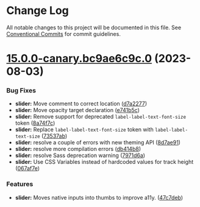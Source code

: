 # Change Log

All notable changes to this project will be documented in this file.
See [Conventional Commits](https://conventionalcommits.org) for commit guidelines.

# [15.0.0-canary.bc9ae6c9c.0](https://github.com/material-components/material-components-web/compare/v14.0.0...v15.0.0-canary.bc9ae6c9c.0) (2023-08-03)


### Bug Fixes

* **slider:** Move comment to correct location ([d7a2277](https://github.com/material-components/material-components-web/commit/d7a2277dee780757318ff962277c109a7c615e12))
* **slider:** Move opacity target declaration ([e741b5c](https://github.com/material-components/material-components-web/commit/e741b5c82c7752c36745616d9bc407af590be7d4))
* **slider:** Remove support for deprecated `label-label-text-font-size` token ([8a74f7c](https://github.com/material-components/material-components-web/commit/8a74f7c6d4dffc9e066d548e74ebd7ab1c58ac65))
* **slider:** Replace `label-label-text-font-size` token with `label-label-text-size` ([73537ab](https://github.com/material-components/material-components-web/commit/73537ab0fe98dbf2dc4b824c128c4c05da6ff986))
* **slider:** resolve a couple of errors with new theming API ([8d7ae91](https://github.com/material-components/material-components-web/commit/8d7ae912ab32815d2f01e8540bc49751b8fad38d))
* **slider:** resolve more compilation errors ([db414b8](https://github.com/material-components/material-components-web/commit/db414b864f4c248439d916d4ee36cd43316927ea))
* **slider:** resolve Sass deprecation warning ([7971d6a](https://github.com/material-components/material-components-web/commit/7971d6ad5c3a7e771c4a74757b2185edd97443fd))
* **slider:** Use CSS Variables instead of hardcoded values for track height ([067af7e](https://github.com/material-components/material-components-web/commit/067af7eff1cc5f3de077068184dfbd31c76f5a41))


### Features

* **slider:** Moves native inputs into thumbs to improve a11y. ([47c7deb](https://github.com/material-components/material-components-web/commit/47c7deb19df667d31f65d7742509fb883e4501f5))
